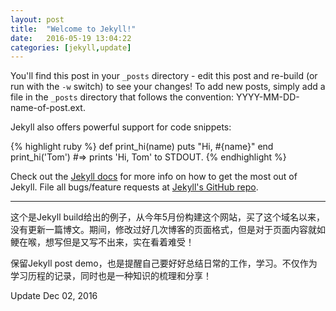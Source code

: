 ```yaml
---
layout: post
title:  "Welcome to Jekyll!"
date:   2016-05-19 13:04:22
categories: [jekyll,update]
---
```


You'll find this post in your `_posts` directory - edit this post and re-build (or run with the `-w` switch) to see your changes!
To add new posts, simply add a file in the `_posts` directory that follows the convention: YYYY-MM-DD-name-of-post.ext.

Jekyll also offers powerful support for code snippets:

{% highlight ruby %}
def print_hi(name)
  puts "Hi, #{name}"
end
print_hi('Tom')
#=> prints 'Hi, Tom' to STDOUT.
{% endhighlight %}

Check out the [Jekyll docs][jekyll] for more info on how to get the most out of Jekyll. File all bugs/feature requests at [Jekyll's GitHub repo][jekyll-gh].

<hr>
这个是Jekyll build给出的例子，从今年5月份构建这个网站，买了这个域名以来，没有更新一篇博文。期间，修改过好几次博客的页面格式，但是对于页面内容就如鲠在喉，想写但是又写不出来，实在看着难受！

保留Jekyll post demo，也是提醒自己要好好总结日常的工作，学习。不仅作为学习历程的记录，同时也是一种知识的梳理和分享！
<div class="meta">Update Dec 02, 2016</div>

[jekyll-gh]: https://github.com/jekyll/jekyll
[jekyll]:    http://jekyllrb.com
